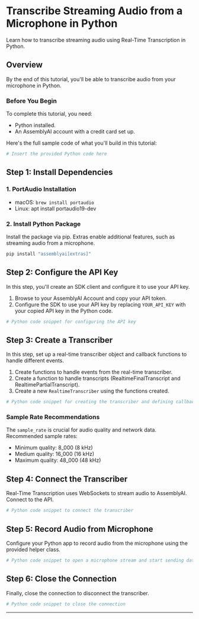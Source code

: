 # Transcribe Streaming Audio from a Microphone in Python

Learn how to transcribe streaming audio using Real-Time Transcription in Python.

## Overview

By the end of this tutorial, you'll be able to transcribe audio from your microphone in Python.

### Before You Begin

To complete this tutorial, you need:

- Python installed.
- An AssemblyAI account with a credit card set up.

Here's the full sample code of what you'll build in this tutorial:

```python
# Insert the provided Python code here
```

## Step 1: Install Dependencies

### 1. PortAudio Installation

- macOS: `brew install portaudio`
- Linux: apt install portaudio19-dev

### 2. Install Python Package

Install the package via pip. Extras enable additional features, such as streaming audio from a microphone.

```bash
pip install "assemblyai[extras]"
```

## Step 2: Configure the API Key

In this step, you'll create an SDK client and configure it to use your API key.

1. Browse to your AssemblyAI Account and copy your API token.
2. Configure the SDK to use your API key by replacing `YOUR_API_KEY` with your copied API key in the Python code.

```python
# Python code snippet for configuring the API key
```

## Step 3: Create a Transcriber

In this step, set up a real-time transcriber object and callback functions to handle different events.

1. Create functions to handle events from the real-time transcriber.
2. Create a function to handle transcripts (RealtimeFinalTranscript and RealtimePartialTranscript).
3. Create a new `RealtimeTranscriber` using the functions created.

```python
# Python code snippet for creating the transcriber and defining callback functions
```

### Sample Rate Recommendations

The `sample_rate` is crucial for audio quality and network data. Recommended sample rates:
- Minimum quality: 8_000 (8 kHz)
- Medium quality: 16_000 (16 kHz)
- Maximum quality: 48_000 (48 kHz)

## Step 4: Connect the Transcriber

Real-Time Transcription uses WebSockets to stream audio to AssemblyAI. Connect to the API.

```python
# Python code snippet to connect the transcriber
```

## Step 5: Record Audio from Microphone

Configure your Python app to record audio from the microphone using the provided helper class.

```python
# Python code snippet to open a microphone stream and start sending data
```

## Step 6: Close the Connection

Finally, close the connection to disconnect the transcriber.

```python
# Python code snippet to close the connection
```

---

